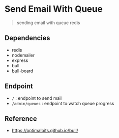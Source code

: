 # Send Email With Queue
> sending email with queue redis
## Dependencies
- redis
- nodemailer
- express
- bull
- bull-board
## Endpoint
- `/` : endpoint to send mail
- `/admin/queues` : endpoint to watch queue progress
## Reference
- https://optimalbits.github.io/bull/
